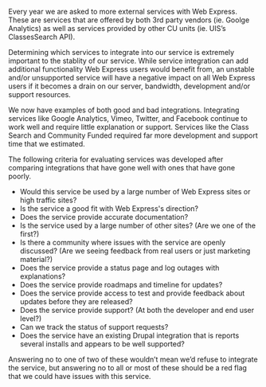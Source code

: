 Every year we are asked to more external services with Web Express. These are services that are offered by both 3rd party vendors (ie. Goolge Analytics) as well as services provided by other CU units (ie. UIS’s ClassesSearch API).  

Determining which services to integrate into our service is extremely important to the stablity of our service.  While service integration can add additional functionality Web Express users would benefit from, an unstable and/or unsupported service will have a negative impact on all Web Express users if it becomes a drain on our server, bandwidth, development and/or support resources.  

We now have examples of both good and bad integrations.  Integrating services like Google Analytics, Vimeo, Twitter, and Facebook continue to work well and require little explanation or support.  Services like the Class Search and Community Funded required far more development and support time that we estimated.

The following criteria for evaluating services was developed after comparing integrations that have gone well with ones that have gone poorly.  

* Would this service be used by a large number of Web Express sites or high traffic sites?
* Is the service a good fit with Web Express's direction? 
* Does the service provide accurate documentation?
* Is the service used by a large number of other sites? (Are we one of the first?)
* Is there a community where issues with the service are openly discussed?  (Are we seeing feedback from real users or just marketing material?)
* Does the service provide a status page and log outages with explanations?
* Does the service provide roadmaps and timeline for updates?
* Does the service provide access to test and provide feedback about updates before they are released?
* Does the service provide support?  (At both the developer and end user level?)
* Can we track the status of support requests?
* Does the service have an existing Drupal integration that is reports several installs and appears to be well supported?

Answering no to one of two of these wouldn’t mean we’d refuse to integrate the service, but answering no to all or most of these should be a red flag that we could have issues with this service.
